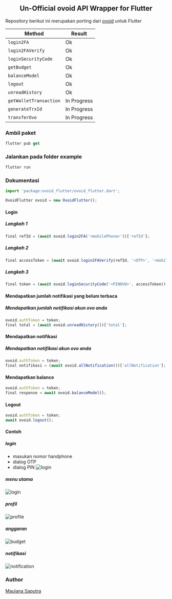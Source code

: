 ## <center>Un-Official ovoid API Wrapper for Flutter</center>
Repository berikut ini merupakan porting dari [ovoid](https://github.com/lintangtimur/ovoid/) untuk Flutter

| Method  | Result  |
|---|---|
| `login2FA`  | Ok |
| `login2FAVerify`  | Ok |
| `loginSecurityCode`  | Ok  |
| `getBudget`  | Ok  |
| `balanceModel`  | Ok  |
| `logout`  | Ok  |
| `unreadHistory`  | Ok  |
| `getWalletTransaction`  | In Progress  |
| `generateTrxId`  | In Progress  |
| `transferOvo`  | In Progress  |

### Ambil paket

```js
flutter pub get
```

### Jalankan pada folder example

```js
flutter run
```

### Dokumentasi
```js
import 'package:ovoid_flutter/ovoid_flutter.dart';

OvoidFlutter ovoid = new OvoidFlutter();
```
#### Login
##### Langkah 1
```js
final refId = (await ovoid.login2FA('<mobilePhone>'))['refId'];
```
##### Langkah 2
```js
final accessToken = (await ovoid.login2FAVerify(refId, '<OTP>', '<mobilePhone>'))['updateAccessToken'];
```
##### Langkah 3
```js
final token = (await ovoid.loginSecurityCode('<PINOVO>', accessToken))['token'];
```
#### Mendapatkan jumlah notifikasi yang belum terbaca
##### Mendapatkan jumlah notifikasi akun ovo anda
```js
ovoid.authToken = token;
final total = (await ovoid.unreadHistory())['total'];
```
#### Mendapatkan notifikasi
##### Mendapatkan notifikasi akun ovo anda
```js
ovoid.authToken = token;
final notifikasi = (await ovoid.allNotification())['allNotification'];
```
#### Mendapatkan balance
```js
ovoid.authToken = token;
final response = await ovoid.balanceModel();
```
#### Logout
```js
ovoid.authToken = token;
await ovoid.logout();
```
#### Contoh
##### login
- masukan nomor handphone
- dialog OTP
- dialog PIN
![login](https://github.com/maulana20/ovoid-flutter/blob/master/screen/login.jpg)
##### menu utama
![login](https://github.com/maulana20/ovoid-flutter/blob/master/screen/dashboard.jpg)
##### profil
![profile](https://github.com/maulana20/ovoid-flutter/blob/master/screen/profile.jpg)
##### anggaran
![budget](https://github.com/maulana20/ovoid-flutter/blob/master/screen/budget.jpg)
##### notifikasi
![notification](https://github.com/maulana20/ovoid-flutter/blob/master/screen/notification.jpg)

### Author

[Maulana Saputra](mailto:maulanasaputra11091082@gmail.com)
